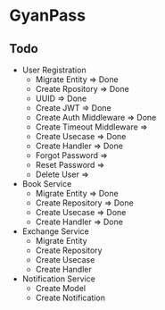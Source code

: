 # GyanPass

## Todo
* User Registration
    * Migrate Entity => Done
    * Create Rpository => Done
    * UUID => Done
    * Create JWT => Done
    * Create Auth Middleware => Done
    * Create Timeout Middleware => 
    * Create Usecase => Done
    * Create Handler => Done
    * Forgot Password =>
    * Reset Password =>
    * Delete User =>
* Book Service
    * Migrate Entity => Done
    * Create Repository => Done
    * Create Usecase => Done
    * Create Handler => Done
* Exchange Service
    * Migrate Entity
    * Create Repository
    * Create Usecase
    * Create Handler
* Notification Service
    * Create Model
    * Create Notification